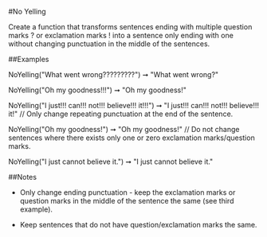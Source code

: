 #No Yelling

Create a function that transforms sentences ending with 
multiple question marks ? or exclamation marks ! into a 
sentence only ending with one without changing punctuation 
in the middle of the sentences.

##Examples

NoYelling("What went wrong?????????") ➞ "What went wrong?"

NoYelling("Oh my goodness!!!") ➞ "Oh my goodness!"

NoYelling("I just!!! can!!! not!!! believe!!! it!!!") ➞ 
"I just!!! can!!! not!!! believe!!! it!"
// Only change repeating punctuation at the end of the sentence.

NoYelling("Oh my goodness!") ➞ "Oh my goodness!"
// Do not change sentences where there exists only one 
or zero exclamation marks/question marks.

NoYelling("I just cannot believe it.") ➞ "I just cannot believe it."

##Notes

- Only change ending punctuation - keep the exclamation marks or 
question marks in the middle of the sentence the same (see third example).

- Keep sentences that do not have question/exclamation marks the same.